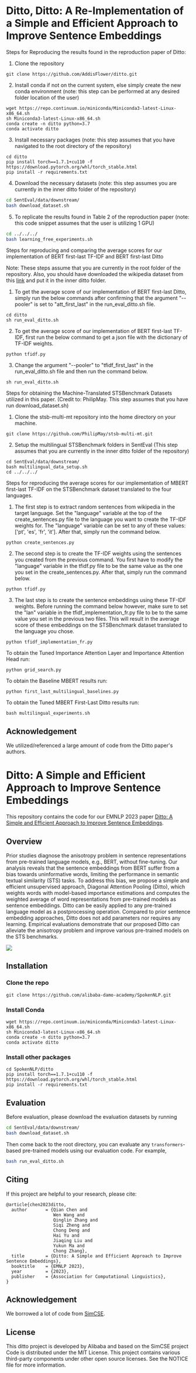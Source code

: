 # Ditto, Ditto: A Re-Implementation of a Simple and Efficient Approach to Improve Sentence Embeddings
Steps for Reproducing the results found in the reproduction paper of Ditto:
1. Clone the repository
```shell
git clone https://github.com/AddisFlower/ditto.git
```
2. Install conda if not on the current system, else simply create the new conda environment (note: this step can be performed at any desired folder location of the user)
```shell
wget https://repo.continuum.io/miniconda/Miniconda3-latest-Linux-x86_64.sh
sh Miniconda3-latest-Linux-x86_64.sh
conda create -n ditto python=3.7
conda activate ditto
```
3. Install necessary packages (note: this step assumes that you have navigated to the root directory of the repository)
```shell
cd ditto
pip install torch==1.7.1+cu110 -f https://download.pytorch.org/whl/torch_stable.html
pip install -r requirements.txt
```
4. Download the necessary datasets (note: this step assumes you are currently in the inner ditto folder of the repository)
```bash
cd SentEval/data/downstream/
bash download_dataset.sh
```
5. To replicate the results found in Table 2 of the reproduction paper (note: this code snippet assumes that the user is utilizing 1 GPU)
```bash
cd ../../../
bash learning_free_experiments.sh
```

Steps for reproducing and comparing the average scores for our implementation of BERT first-last TF-IDF and BERT first-last Ditto

Note: These steps assume that you are currently in the root folder of the repository. Also, you should have downloaded the wikipedia dataset from this [link](https://huggingface.co/datasets/princeton-nlp/datasets-for-simcse/resolve/main/wiki1m_for_simcse.txt) and put it in the inner ditto folder.

1. To get the average score of our implementation of BERT first-last Ditto, simply run the below commands after confirming that the argument "--pooler" is set to "att_first_last" in the run_eval_ditto.sh file.
```shell
cd ditto
sh run_eval_ditto.sh
```

2. To get the average score of our implementation of BERT first-last TF-IDF, first run the below command to get a json file with the dictionary of TF-IDF weights.
```shell
python tfidf.py
```

3. Change the argument "--pooler" to "tfidf_first_last" in the run_eval_ditto.sh file and then run the command below.
```shell
sh run_eval_ditto.sh
```

Steps for obtaining the Machine-Translated STSBenchmark Datasets utilized in this paper. (Credit to: PhilipMay. This step assumes that you have run download_dataset.sh)
1. Clone the stsb-multi-mt repository into the home directory on your machine.
```shell
git clone https://github.com/PhilipMay/stsb-multi-mt.git
```

2. Setup the multilingual STSBenchmark folders in SentEval (This step assumes that you are currently in the inner ditto folder of the repository)
```shell
cd SentEval/data/downstream/
bash multilingual_data_setup.sh
cd ../../../
```

Steps for reproducing the average scores for our implementation of MBERT first-last TF-IDF on the STSBenchmark dataset translated to the four languages.
1. The first step is to extract random sentences from wikipedia in the target language. Set the "language" variable at the top of the create_sentences.py file to the language you want to create the TF-IDF weights for. The "language" variable can be set to any of these values: ['pt', 'es', 'fr', 'it']. After that, simply run the command below.
```shell
python create_sentences.py
```

2. The second step is to create the TF-IDF weights using the sentences you created from the previous command. You first have to modify the "language" variable in the tfidf.py file to be the same value as the one you set in the create_sentences.py. After that, simply run the command below.
```shell
python tfidf.py
```

3. The last step is to create the sentence embeddings using these TF-IDF weights. Before running the command below however, make sure to set the "lan" variable in the tfidf_implementation_fr.py file to be to the same value you set in the previous two files. This will result in the average score of these embeddings on the STSBenchmark dataset translated to the language you chose.
```shell
python tfidf_implementation_fr.py
```

To obtain the Tuned Importance Attention Layer and Importance Attention Head run: 
```shell
python grid_search.py
```

To obtain the Baseline MBERT results run:
```shell
python first_last_multilingual_baselines.py
```

To obtain the Tuned MBERT First-Last Ditto results run:
```shell
bash multilingual_experiments.sh
```

## Acknowledgement
We utilized/referenced a large amount of code from the Ditto paper's authors.


# Ditto: A Simple and Efficient Approach to Improve Sentence Embeddings

This repository contains the code for our EMNLP 2023 paper [Ditto: A Simple and Efficient Approach to Improve Sentence Embeddings](https://arxiv.org/abs/2305.10786). 

## Overview
Prior studies diagnose the anisotropy problem in sentence representations from pre-trained language models, e.g., BERT, without fine-tuning. Our analysis reveals that the sentence embeddings from BERT suffer from a bias towards uninformative words, limiting the performance in semantic textual similarity (STS) tasks. To address this bias, we propose a simple and efficient unsupervised approach, Diagonal Attention Pooling (Ditto), which weights words with model-based importance estimations and computes the weighted average of word representations from pre-trained models as sentence embeddings. Ditto can be easily applied to any pre-trained language model as a postprocessing operation. Compared to prior sentence embedding approaches, Ditto does not add parameters nor requires any learning. Empirical evaluations demonstrate that our proposed Ditto can alleviate the anisotropy problem and improve various pre-trained models on the STS benchmarks.

![](figure/ditto.png)

## Installation
### Clone the repo

```shell
git clone https://github.com/alibaba-damo-academy/SpokenNLP.git
```

### Install Conda

```shell
wget https://repo.continuum.io/miniconda/Miniconda3-latest-Linux-x86_64.sh
sh Miniconda3-latest-Linux-x86_64.sh
conda create -n ditto python=3.7
conda activate ditto
```

### Install other packages
```shell
cd SpokenNLP/ditto
pip install torch==1.7.1+cu110 -f https://download.pytorch.org/whl/torch_stable.html
pip install -r requirements.txt
```


## Evaluation

Before evaluation, please download the evaluation datasets by running
```bash
cd SentEval/data/downstream/
bash download_dataset.sh
```

Then come back to the root directory, you can evaluate any `transformers`-based pre-trained models using our evaluation code. For example,
```bash
bash run_eval_ditto.sh
```

## Citing
If this project are helpful to your research, please cite:

```shell
@article{chen2023ditto,
  author       = {Qian Chen and
                  Wen Wang and
                  Qinglin Zhang and
                  Siqi Zheng and
                  Chong Deng and
                  Hai Yu and
                  Jiaqing Liu and
                  Yukun Ma and
                  Chong Zhang},
  title        = {Ditto: A Simple and Efficient Approach to Improve Sentence Embeddings},
  booktitle    = {EMNLP 2023},
  year         = {2023},
  publisher    = {Association for Computational Linguistics},
}
```

## Acknowledgement
We borrowed a lot of code from [SimCSE](https://github.com/princeton-nlp/SimCSE).

## License
This ditto project is developed by Alibaba and based on the SimCSE project
Code is distributed under the MIT License.
This project contains various third-party components under other open source licenses. 
See the NOTICE file for more information.